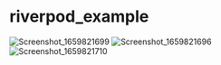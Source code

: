 # riverpod_example

![Screenshot_1659821699](https://user-images.githubusercontent.com/58737803/183267088-fcacfcc9-79e4-4ad4-9ccf-546b839e13cd.png)
![Screenshot_1659821696](https://user-images.githubusercontent.com/58737803/183267090-33733cb6-fa25-421f-9488-8f5bcd460406.png)
![Screenshot_1659821710](https://user-images.githubusercontent.com/58737803/183267091-927ff33f-7928-40e0-947c-51edc37028c8.png)
